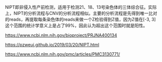 NIPT即非侵入性产前检测，适用于检测21、18、13号染色体的三体综合征。实际上，NIPT的分析流程与CNV的分析流程相似。主要的分析流程是先得到唯一比对的reads，再提取每条染色体的reads来做一个Z检验得到Z值，因为Z值在[-3, 3]这个范围的统计学意义上是占了99%，因此认为超出这个范围时就是阳性。

https://www.ncbi.nlm.nih.gov/bioproject/PRJNA400134

https://pzweuj.github.io/2019/03/20/NIPT.html

https://www.ncbi.nlm.nih.gov/pmc/articles/PMC3130771/